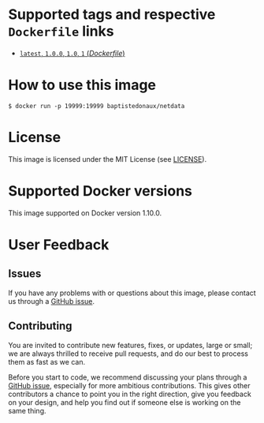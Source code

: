 # Supported tags and respective `Dockerfile` links

-	[`latest`, `1.0.0`, `1.0`, `1` (*Dockerfile*)](https://github.com/baptistedonaux/docker-netdata/blob/70907e8130b6e65f06c5174645dd3457cf542131/Dockerfile)

# How to use this image

```console
$ docker run -p 19999:19999 baptistedonaux/netdata
```

# License

This image is licensed under the MIT License (see [LICENSE](https://github.com/baptistedonaux/docker-netdata/blob/master/LICENSE)).

# Supported Docker versions

This image supported on Docker version 1.10.0.

# User Feedback

## Issues

If you have any problems with or questions about this image, please contact us through a [GitHub issue](https://github.com/baptistedonaux/docker-netdata/issues).

## Contributing

You are invited to contribute new features, fixes, or updates, large or small; we are always thrilled to receive pull requests, and do our best to process them as fast as we can.

Before you start to code, we recommend discussing your plans through a [GitHub issue](https://github.com/baptistedonaux/docker-netdata/issues), especially for more ambitious contributions. This gives other contributors a chance to point you in the right direction, give you feedback on your design, and help you find out if someone else is working on the same thing.

